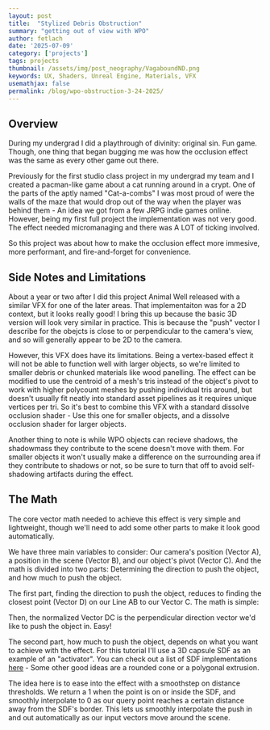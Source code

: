 ```yaml
---
layout: post
title:  "Stylized Debris Obstruction"
summary: "getting out of view with WPO"
author: fetlach
date: '2025-07-09'
category: ['projects']
tags: projects
thumbnail: /assets/img/post_neography/VagaboundND.png
keywords: UX, Shaders, Unreal Engine, Materials, VFX
usemathjax: false
permalink: /blog/wpo-obstruction-3-24-2025/
---
```


<h2>Overview</h2>

During my undergrad I did a playthrough of divinity: original sin. Fun game.
Though, one thing that began bugging me was how the occlusion effect was the same as every other game out there.

Previously for the first studio class project in my undergrad my team and I created a pacman-like game about a cat running around in a crypt.
One of the parts of the aptly named "Cat-a-combs" I was most proud of were the walls of the maze that would drop out of the way when the player was behind them - An idea we got from a few JRPG indie games online.
However, being my first full project the implementation was not very good. The effect needed micromanaging and there was A LOT of ticking involved.

So this project was about how to make the occlusion effect more immesive, more performant, and fire-and-forget for convenience.

<h2>Side Notes and Limitations</h2>

About a year or two after I did this project Animal Well released with a similar VFX for one of the later areas. 
That implementaiton was for a 2D context, but it looks really good! 
I bring this up because the basic 3D version will look very similar in practice. This is because the "push" vector I describe for the obejcts is close to or perpendicular to the camera's view, and so will generally appear to be 2D to the camera.

However, this VFX does have its limitations. Being a vertex-based effect it will not be able to function well with larger objects, so we're limited to smaller debris or chunked materials like wood panelling. 
The effect can be modified to use the centroid of a mesh's tris instead of the object's pivot to work with higher polycount meshes by pushing individual tris around, but doesn't usually fit neatly into standard asset pipelines as it requires unique vertices per tri.
So it's best to combine this VFX with a standard dissolve occlusion shader - Use this one for smaller objects, and a dissolve occlusion shader for larger objects.

Another thing to note is while WPO objects can recieve shadows, the shadowmass they contribute to the scene doesn't move with them. For smaller objects it won't usually make a difference on the surrounding area if they contribute to shadows or not, so be sure to turn that off to avoid self-shadowing artifacts during the effect.

<h2>The Math</h2>

The core vector math needed to achieve this effect is very simple and lightweight, though we'll need to add some other parts to make it look good automatically.

We have three main variables to consider: Our camera's position (Vector A), a position in the scene (Vector B), and our object's pivot (Vector C).
And the math is divided into two parts: Determining the direction to push the object, and how much to push the object.

The first part, finding the direction to push the object, reduces to finding the closest point (Vector D) on our Line AB to our Vector C.
The math is simple:

Then, the normalized Vector DC is the perpendicular direction vector we'd like to push the object in. Easy!

The second part, how much to push the object, depends on what you want to achieve with the effect.
For this tutorial I'll use a 3D capsule SDF as an example of an "activator". You can check out a list of SDF implementations [here](https://iquilezles.org/articles/distfunctions/) - Some other good ideas are a rounded cone or a polygonal extrusion.

The idea here is to ease into the effect with a smoothstep on distance thresholds. We return a 1 when the point is on or inside the SDF, and smoothly interpolate to 0 as our query point reaches a certain distance away from the SDF's border. This lets us smoothly interpolate the push in and out automatically as our input vectors move around the scene.